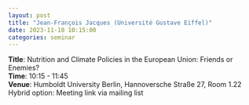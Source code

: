 ```yaml
---
layout: post
title: "Jean-François Jacques (Université Gustave Eiffel)"
date: 2023-11-10 10:15:00
categories: seminar
---
```


**Title**: Nutrition and Climate Policies in the European Union: Friends or Enemies?  
**Time**: 10:15 - 11:45  
**Venue**: Humboldt University Berlin, Hannoversche Straße 27, Room 1.22  
Hybrid option: Meeting link via mailing list
